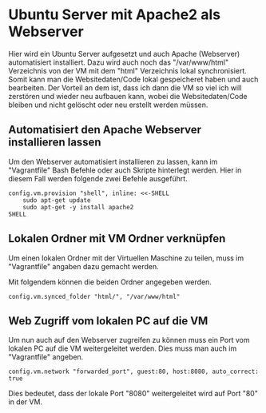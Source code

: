 # Ubuntu Server mit Apache2 als Webserver
Hier wird ein Ubuntu Server aufgesetzt und auch Apache (Webserver) automatisiert installiert. Dazu wird auch noch das "/var/www/html" Verzeichnis von der VM mit dem "html" Verzeichnis lokal synchronisiert. Somit kann man die Websitedaten/Code lokal gespeicheret haben und auch bearbeiten. Der Vorteil an dem ist, dass ich dann die VM so viel ich will zerstören und wieder neu aufbauen kann, wobei die Websitedaten/Code bleiben und nicht gelöscht oder neu erstellt werden müssen.

## Automatisiert den Apache Webserver installieren lassen
Um den Webserver automatisiert installieren zu lassen, kann im "Vagrantfile" Bash Befehle oder auch Skripte hinterlegt werden. Hier in diesem Fall werden folgende zwei Befehle ausgeführt.
```
config.vm.provision "shell", inline: <<-SHELL
    sudo apt-get update
    sudo apt-get -y install apache2 
SHELL
```

## Lokalen Ordner mit VM Ordner verknüpfen
Um einen lokalen Ordner mit der Virtuellen Maschine zu teilen, muss im "Vagrantfile" angaben dazu gemacht werden.

Mit folgendem können die beiden Ordner angegeben werden.
```
config.vm.synced_folder "html/", "/var/www/html"
```

## Web Zugriff vom lokalen PC auf die VM
Um nun auch auf den Webserver zugreifen zu können muss ein Port vom lokalen PC auf die VM weitergeleitet werden. Dies muss man auch im "Vagrantfile" angeben.
```
config.vm.network "forwarded_port", guest:80, host:8080, auto_correct: true
```
Dies bedeutet, dass der lokale Port "8080" weitergeleitet wird auf Port "80" in der VM.